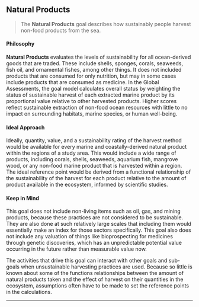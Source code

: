 ## **Natural Products**

> The **Natural Products** goal describes how sustainably people harvest non-food products from the sea.

#### Philosophy

**Natural Products** evaluates the levels of sustainability for all ocean-derived goods that are traded. These include shells, sponges, corals, seaweeds, fish oil, and ornamental fishes, among other things. It does not included products that are consumed for only nutrition, but may in some cases include products that are consumed as medicine. In the Global Assessments, the goal model calculates overall status by weighting the status of sustainable harvest of each extracted marine product by its proportional value relative to other harvested products. Higher scores reflect sustainable extraction of non-food ocean resources with little to no impact on surrounding habitats, marine species, or human well-being.

#### Ideal Approach

Ideally, quantity, value, and a sustainability rating of the harvest method would be available for every marine and coastally-derived natural product within the regions of a study area. This would include a wide range of products, including corals, shells, seaweeds, aquarium fish, mangrove wood, or any non-food marine product that is harvested within a region. The ideal reference point would be derived from a functional relationship of the sustainability of the harvest for each product relative to the amount of product available in the ecosystem, informed by scientific studies.

#### Keep in Mind

This goal does not include non-living items such as oil, gas, and mining products, because these practices are not considered to be sustainable. They are also done at such relatively large scales that including them would essentially make an index for those sectors specifically. This goal also does not include any valuation of things like bioprospecting for medicines through genetic discoveries, which  has an unpredictable potential value occurring in the future rather than measurable value now.

 The activities that drive this goal can interact with other goals and sub-goals when unsustainable harvesting practices are used. Because so little is known about some of the functions relationships between the amount of natural products taken and the effect of harvest on their quantities in the ecosystem, assumptions often have to be made to set the reference points in the calculations.

***
